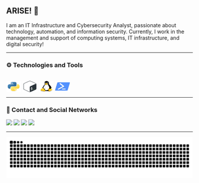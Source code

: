 ## ARISE! 🐺

I am an IT Infrastructure and Cybersecurity Analyst, passionate about technology, automation, and information security. Currently, I work in the management and support of computing systems, IT infrastructure, and digital security!

---

### ⚙️ Technologies and Tools
<div style="display: inline_block"><br>
  <img align="center" alt="Python" height="30" width="40" src="https://raw.githubusercontent.com/devicons/devicon/master/icons/python/python-original.svg">
  <img align="center" alt="Bash" height="30" width="40" src="https://raw.githubusercontent.com/devicons/devicon/master/icons/bash/bash-original.svg">
  <img align="center" alt="Linux" height="30" width="40" src="https://raw.githubusercontent.com/devicons/devicon/master/icons/linux/linux-original.svg">
  <img align="center" alt="Powershell" height="30" width="40" src="https://raw.githubusercontent.com/devicons/devicon/master/icons/powershell/powershell-original.svg">
</div>

---

### 📡 Contact and Social Networks
<div>
  <a href="https://www.linkedin.com/in/victorvernier/" target="_blank"><img src="https://img.shields.io/badge/-LinkedIn-%230077B5?style=for-the-badge&logo=linkedin&logoColor=white" target="_blank"></a>
  <a href="mailto:seu-email@protonmail.com"><img src="https://img.shields.io/badge/-ProtonMail-%23333?style=for-the-badge&logo=protonmail&logoColor=white" target="_blank"></a>
  <a href="https://www.instagram.com/kinder_rk" target="_blank">
  <img src="https://img.shields.io/badge/-Instagram-%23E4405F?style=for-the-badge&logo=instagram&logoColor=white" /></a>
  <a href="https://steamcommunity.com/id/84576485679467y973645345" target="_blank">
  <img src="https://img.shields.io/badge/-Steam-%23000000?style=for-the-badge&logo=steam&logoColor=white" /></a>
</div>

---

![Snake animation](https://github.com/victorvernier/victorvernier/blob/output/github-contribution-grid-snake.svg)
